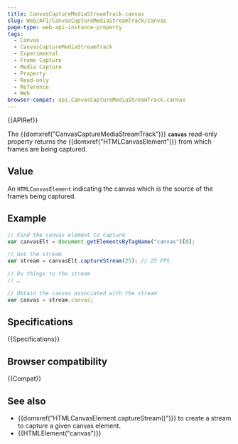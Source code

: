 ```yaml
---
title: CanvasCaptureMediaStreamTrack.canvas
slug: Web/API/CanvasCaptureMediaStreamTrack/canvas
page-type: web-api-instance-property
tags:
  - Canvas
  - CanvasCaptureMediaStreamTrack
  - Experimental
  - Frame Capture
  - Media Capture
  - Property
  - Read-only
  - Reference
  - Web
browser-compat: api.CanvasCaptureMediaStreamTrack.canvas
---
```

{{APIRef}}

The {{domxref("CanvasCaptureMediaStreamTrack")}} **`canvas`**
read-only property returns the {{domxref("HTMLCanvasElement")}} from which frames are
being captured.

## Value

An `HTMLCanvasElement` indicating the canvas which is the source of the
frames being captured.

## Example

```js
// Find the canvas element to capture
var canvasElt = document.getElementsByTagName("canvas")[0];

// Get the stream
var stream = canvasElt.captureStream(25); // 25 FPS

// Do things to the stream
// …

// Obtain the canvas associated with the stream
var canvas = stream.canvas;
```

## Specifications

{{Specifications}}

## Browser compatibility

{{Compat}}

## See also

- {{domxref("HTMLCanvasElement.captureStream()")}} to create a stream to capture a
  given canvas element.
- {{HTMLElement("canvas")}}
